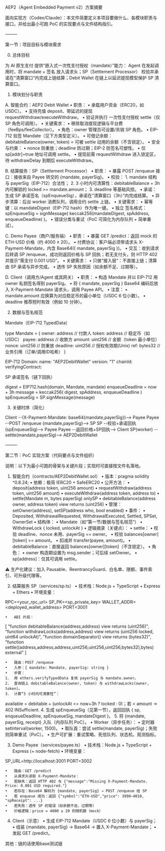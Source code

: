 AEP2（Agent Embedded Payment v2）方案摘要

面向实现方（Codex/Claude）：本文件简要定义本项目要做什么、各模块职责与接口，并给出最小可跑 PoC 的实现要点与文件结构指引。

⸻

第一节｜项目目标与模块需求

0. 总体目标

为 AI 原生支付 提供“嵌入式一次性支付授权（mandate）”能力：
Agent 在发起调用时，将 mandate + 签名 放入请求头；SP（Settlement Processor） 校验并承诺在“清算窗口”内完成上链结算；Debit Wallet 在链上以延迟提现模型保护 SP 清算窗口。

1. 模块划分与职责

A. 智能合约：AEP2 Debit Wallet
	•	职责：
	•	承载用户资金（ERC20，如 USDC）。
	•	支持充值 deposit、带延迟的提现 requestWithdraw/executeWithdraw。
	•	验证并执行 一次性支付授权 settle（仅 SP 角色可调用）。
	•	关键需求：
	•	移除取消提现逻辑与平台费（feeBps/feeCollector）。
	•	角色：owner 管理员可设置/吊销 SP 角色。
	•	EIP-712 验签 Mandate（见下方类型定义）。
	•	可借记余额：debitableBalance(owner, token) = 可被 settle 动用的余额（不含锁定）。
	•	安全与约束：
	•	nonce 防重放；deadline 防过期；EIP-2 防签名可塑性。
	•	仅 sp[addr]=true 地址可调用 settle。
	•	提现前需 requestWithdraw 进入锁定区，待 withdrawDelay 到期后 executeWithdraw。

B. 结算服务：SP（Settlement Processor）
	•	职责：
	•	暴露 POST /enqueue 接口：接收来自 Payee 转交的 {mandate, payerSig}。
	•	校验：
	1.	mandate 结构与 payerSig（EIP-712）合法性；
	2.	3 小时内可清算性：debitableBalance + 3h 内可解锁的 locked >= mandate.amount；
	3.	deadline 等基础风控。
	•	承诺：生成 SP 承诺签名（spEnqueueSig），承诺在“清算窗口（3h）”内完成结算。
	•	异步清算：后台 worker 消费队列，调用合约 settle 上链。
	•	关键需求：
	•	幂等键：以 mandateDigest（EIP-712 hash）作为唯一键。
	•	独立 签名格式：spEnqueueSig = signMessage( keccak256(mandateDigest, spAddress, enqueueDeadline) )。
	•	错误分类与重试（PoC 可简化为内存队列 + 简单重试）。

C. Demo Payee（商户/服务端）
	•	职责：
	•	暴露 GET /predict：返回 mock 的 ETH-USD 价格（约 4000 ± 20）。
	•	付费协议：客户端必须带请求头 X-Payment-Mandate，内含 Base64({ mandate, payerSig })。
	•	交互：收到请求后转调 SP /enqueue，成功则返回价格与 SP 回执；若无支付头，则 HTTP 402 并提示“需支付 0.001 USD”。
	•	关键需求：
	•	只做“接入层”：不直接上链；清算由 SP 承诺与异步完成。
	•	透传 SP 失败原因（如余额不足、过期等）。

D. Client（调用方/Agent 或其网关）
	•	职责：
	•	构造 Mandate 并以 EIP-712 用 owner 私钥签名得到 payerSig。
	•	将 { mandate, payerSig } Base64 编码后放入 X-Payment-Mandate 请求头，调用 Payee API。
	•	注意：
	•	mandate.amount 应换算为对应稳定币的最小单位（USDC 6 位小数）。
	•	deadline 推荐短时有效（例如 10 分钟）。

2. 数据与签名规范

Mandate（EIP-712 TypedData）

type Mandate = {
  owner:    address   // 付款人
  token:    address   // 稳定币（如 USDC）
  payee:    address   // 收款方
  amount:   uint256   // 金额（token 最小单位）
  nonce:    uint256   // 防重放
  deadline: uint256   // 授权有效期(Unix)
  ref:      bytes32   // 业务引用（订单/调用ID哈希）
}

EIP-712 Domain:
  name: "AEP2DebitWallet"
  version: "1"
  chainId: <chain id>
  verifyingContract: <wallet address>

SP 承诺签名（链下回执）

digest = EIP712.hash(domain, Mandate, mandate)
enqueueDeadline = now + 3h
message = keccak256( digest, spAddress, enqueueDeadline )
spEnqueueSig = SP.signMessage(message)

3. 关键时序（简化）

Client --(X-Payment-Mandate: base64{mandate,payerSig})--> Payee
Payee --POST /enqueue {mandate,payerSig}--> SP
SP    --校验+承诺回执(spEnqueueSig)--> Payee
Payee --返回价格+SP回执--> Client
SP(worker) --settle(mandate,payerSig)--> AEP2DebitWallet


⸻

第二节｜PoC 实现方案（代码要点与文件组织）

说明：以下为最小可跑的骨架与关键片段；实现时可直接按文件名落地。

1. 智能合约（contracts/AEP2DebitWallet.sol）
	•	版本：pragma solidity ^0.8.24;
	•	依赖：极简 IERC20 + SafeERC20
	•	公开方法：
	•	deposit(address token, uint256 amount)
	•	requestWithdraw(address token, uint256 amount)
	•	executeWithdraw(address token, address to)
	•	settle(Mandate m, bytes payerSig) onlySP
	•	debitableBalance(address owner, address token) view returns (uint256)
	•	管理：setOwner(address), setSP(address who, bool enabled)
	•	事件：
	•	Deposited, WithdrawalRequested, WithdrawalExecuted, Settled, SPSet, OwnerSet
	•	结构体：
	•	Mandate（如“第一节/数据与签名规范”）
	•	WithdrawLock { locked, unlockAt }
	•	逻辑摘录（关键点）：
	•	settle：
	•	校验 deadline、nonce 未用、payerSig == owner。
	•	校验 balances[owner][token] >= amount。
	•	扣减并 transfer(payee, amount)。
	•	debitableBalance：直接返回 balances[owner][token]（不含锁定）。
	•	角色：
	•	owner 构造期设置为 msg.sender；可后续 setOwner。
	•	sp[address]：仅其可调用 settle。

⚠️ 生产化建议：加入 Pausable、ReentrancyGuard、白名单、限额、事件索引、可升级代理等。

2. 结算服务 SP（services/sp.ts）
	•	技术栈：Node.js + TypeScript + Express + Ethers
	•	环境变量：

RPC=<your_rpc_url>
SP_PK=<sp_private_key>
WALLET_ADDR=<deployed_wallet_address>
PORT=3001


	•	ABI 片段：

[
  "function debitableBalance(address,address) view returns (uint256)",
  "function withdrawLocks(address,address) view returns (uint256 locked, uint64 unlockAt)",
  "function domainSeparator() view returns (bytes32)",
  "function settle((address,address,address,uint256,uint256,uint256,bytes32),bytes) external"
]


	•	路由：POST /enqueue
	•	入参：{ mandate: Mandate, payerSig: string }
	•	步骤：
	1.	用 ethers.verifyTypedData 复核 payerSig 与 mandate.owner。
	2.	查询链上 debitableBalance(owner, token) 与 withdrawLocks(owner, token)。
	3.	计算“3 小时内可清算性”：
available = debitable + (unlockAt <= now+3h ? locked : 0)；若 < amount → 402 INSufficient.
	4.	生成 spEnqueueSig（见第一节），返回回执 { sp, enqueueDeadline, spEnqueueSig, mandateDigest }。
	5.	将 {mandate, payerSig, receipt} 入队（内存队列 PoC）。
	•	Worker（异步任务）：
	•	定时器 setInterval(worker, 1500)。
	•	取队首：尝试 settle(mandate, payerSig)；失败则简单重试（PoC）。
	•	生产可扩展：重试策略、死信队列、状态机、观测指标。

3. Demo Payee（services/payee.ts）
	•	技术栈：Node.js + TypeScript + Express (+ node-fetch)
	•	环境变量：

SP_URL=http://localhost:3001
PORT=3002


	•	路由：GET /predict
	•	从请求头读取 X-Payment-Mandate：
	•	若缺失：返回 HTTP 402 与 {"message":"Missing X-Payment-Mandate. Price: 0.001 USD required."}
	•	若存在：Base64 解码为 {mandate, payerSig} → POST /enqueue 给 SP
	•	若 enqueue 成功：返回 {"symbol":"ETH-USD","price": 3990~4010, "spReceipt": ...}
	•	若失败：透传 SP 的错误（如余额不足、过期等）
	•	价格逻辑：price = 4000 ± 20 的随机数（mock）

4. Client（示意）
	•	生成 EIP-712 Mandate（USDC 6 位小数）与 payerSig；
	•	组装 {mandate, payerSig} → Base64 → 置入 X-Payment-Mandate；
	•	发起 GET /predict。

其他：链的话使用base测试链
